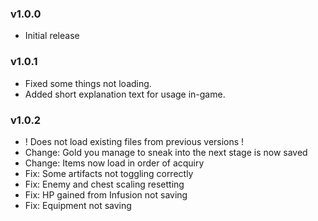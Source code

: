 ### v1.0.0
* Initial release

### v1.0.1
* Fixed some things not loading.
* Added short explanation text for usage in-game.

### v1.0.2
* ! Does not load existing files from previous versions !
* Change: Gold you manage to sneak into the next stage is now saved
* Change: Items now load in order of acquiry
* Fix: Some artifacts not toggling correctly
* Fix: Enemy and chest scaling resetting
* Fix: HP gained from Infusion not saving
* Fix: Equipment not saving